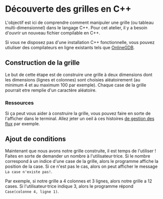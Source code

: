 # Découverte des grilles en C++

L'objectif est ici de comprendre comment manipuler une grille (ou tableau multi-dimensionnel) dans le langage C++.
Pour cet atelier, il y a besoin d'ouvrir un nouveau fichier compilable en C++.

Si vous ne disposez pas d'une installation C++ fonctionnelle, vous pouvez utiuliser
des compilateurs en ligne existants tels que [OnlineGDB](https://www.onlinegdb.com/online_c++_compiler).

## Construction de la grille

Le but de cette étape est de construire une grille à deux dimensions dont les
dimensions (lignes et colonnes) sont choisies aléatoirement (au minimum 4 et au maximum 100 par exemple). Chaque case de la grille pourrait etre remplie d'un caractère aléatoire.

### Ressources
Si ça peut vous aider à construire la grille, vous pouvez faire en sorte de l'afficher
dans le terminal. Allez jeter un oeil à ces histoires [de gestion des flux](https://fr.wikibooks.org/wiki/Programmation_C%2B%2B/Les_entr%C3%A9es-sorties) par exemple.

## Ajout de conditions

Maintenant que nous avons notre grille construite, il est temps de l'utiliser !
Faites en sorte de demander un nombre à l'utilisateur·trice. Si le nombre correspond
à un indice d'une case de la grille, alors le programme affiche la position de la case.
Si ce n'est pas le cas, alors on peut afficher le message `La case n'existe pas!`.

Par exemple, si notre grille a 4 colonnes et 3 lignes, alors notre grille a 12 cases.
Si l'utilisateur·trice indique 3, alors le programme répond `Case(colonne 4, ligne 1)`.
